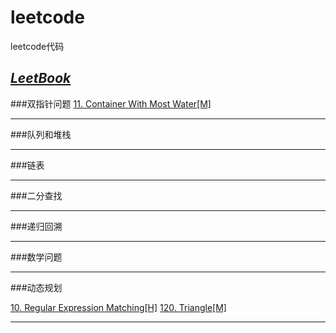 # leetcode
leetcode代码

[*LeetBook*](https://www.gitbook.com/book/hk029/leetbook/details)
---

###双指针问题
[11. Container With Most Water[M]](https://leetcode.com/problems/container-with-most-water/?tab=Description)

---

###队列和堆栈

---

###链表

---

###二分查找

---

###递归回溯

---

###数学问题

---

###动态规划

[10. Regular Expression Matching[H]](https://leetcode.com/problems/regular-expression-matching/?tab=Description)
[120. Triangle[M]](https://leetcode.com/problems/triangle/?tab=Description)


---

